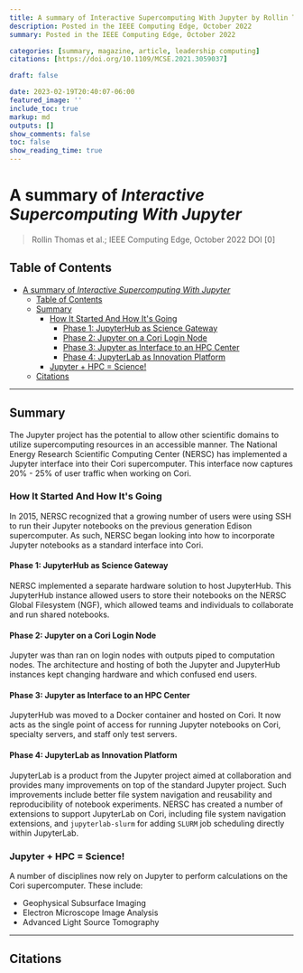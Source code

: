 ```yaml
---
title: A summary of Interactive Supercomputing With Jupyter by Rollin Thomas et al.
description: Posted in the IEEE Computing Edge, October 2022
summary: Posted in the IEEE Computing Edge, October 2022

categories: [summary, magazine, article, leadership computing]
citations: [https://doi.org/10.1109/MCSE.2021.3059037]

draft: false

date: 2023-02-19T20:40:07-06:00
featured_image: ''
include_toc: true
markup: md
outputs: []
show_comments: false
toc: false
show_reading_time: true
---
```


# A summary of *Interactive Supercomputing With Jupyter*

> Rollin Thomas et al.; IEEE Computing Edge, October 2022 DOI \[0\]

## Table of Contents

- [A summary of *Interactive Supercomputing With Jupyter*](#a-summary-of-interactive-supercomputing-with-jupyter)
  - [Table of Contents](#table-of-contents)
  - [Summary](#summary)
    - [How It Started And How It's Going](#how-it-started-and-how-its-going)
      - [Phase 1: JupyterHub as Science Gateway](#phase-1-jupyterhub-as-science-gateway)
      - [Phase 2: Jupyter on a Cori Login Node](#phase-2-jupyter-on-a-cori-login-node)
      - [Phase 3: Jupyter as Interface to an HPC Center](#phase-3-jupyter-as-interface-to-an-hpc-center)
      - [Phase 4: JupyterLab as Innovation Platform](#phase-4-jupyterlab-as-innovation-platform)
    - [Jupyter + HPC = Science!](#jupyter--hpc--science)
  - [Citations](#citations)

______________________________________________________________________

## Summary

The Jupyter project has the potential to allow other scientific domains to
utilize supercomputing resources in an accessible manner. The National Energy
Research Scientific Computing Center (NERSC) has implemented a Jupyter interface
into their Cori supercomputer. This interface now captures 20% - 25% of user
traffic when working on Cori.

### How It Started And How It's Going

In 2015, NERSC recognized that a growing number of users were using SSH to run
their Jupyter notebooks on the previous generation Edison supercomputer. As
such, NERSC began looking into how to incorporate Jupyter notebooks as a
standard interface into Cori.

#### Phase 1: JupyterHub as Science Gateway

NERSC implemented a separate hardware solution to host JupyterHub. This
JupyterHub instance allowed users to store their notebooks on the NERSC Global
Filesystem (NGF), which allowed teams and individuals to collaborate and run
shared notebooks.

#### Phase 2: Jupyter on a Cori Login Node

Jupyter was than ran on login nodes with outputs piped to computation nodes. The
architecture and hosting of both the Jupyter and JupyterHub instances kept
changing hardware and which confused end users.

#### Phase 3: Jupyter as Interface to an HPC Center

JupyterHub was moved to a Docker container and hosted on Cori. It now acts as
the single point of access for running Jupyter notebooks on Cori, specialty
servers, and staff only test servers.

#### Phase 4: JupyterLab as Innovation Platform

JupyterLab is a product from the Jupyter project aimed at collaboration and
provides many improvements on top of the standard Jupyter project. Such
improvements include better file system navigation and reusability and
reproducibility of notebook experiments. NERSC has created a number of
extensions to support JupyterLab on Cori, including file system navigation
extensions, and `jupyterlab-slurm` for adding `SLURM` job scheduling directly
within JupyterLab.

### Jupyter + HPC = Science!

A number of disciplines now rely on Jupyter to perform calculations on the Cori
supercomputer. These include:

- Geophysical Subsurface Imaging
- Electron Microscope Image Analysis
- Advanced Light Source Tomography

______________________________________________________________________

## Citations
